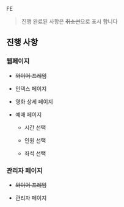 FE

> 진행 완료된 사항은 ~~취소선~~으로 표시 합니다

## 진행 사항

### 웹페이지

- ~~와이어 프레임~~
  
- 인덱스 페이지
  
- 영화 상세 페이지
  
- 예매 페이지
  
  - 시간 선택
    
  - 인원 선택
    
  - 좌석 선택
    

### 관리자 페이지

- ~~와이어 프레임~~
  
- 관리자 페이지